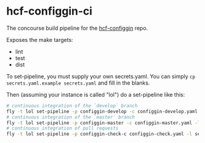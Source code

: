 # hcf-configgin-ci

The concourse build pipeline for the [hcf-configgin](https://github.com/hpcloud/hcf-configgin) repo.

Exposes the make targets:
- lint
- test
- dist

To set-pipeline, you must supply your own secrets.yaml.
You can simply `cp secrets.yaml.example secrets.yaml` and fill in the blanks.

Then (assuming your instance is called "lol") do a set-pipeline like this:

```bash
# continuous integration of the `develop` branch
fly -t lol set-pipeline -p configgin-develop -c configgin-develop.yaml -l secrets.yaml
# continuous integration of the `master` branch
fly -t lol set-pipeline -p configgin-master -c configgin-master.yaml -l secrets.yaml
# continuous integration of pull requests
fly -t lol set-pipeline -p configgin-check-c configgin-check.yaml -l secrets.yaml
```

